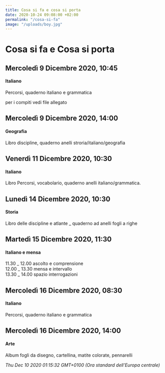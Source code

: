 ```yaml
---
title: Cosa si fa e cosa si porta
date: 2020-10-24 09:08:00 +02:00
permalink: "/cosa-si-fa"
image: "/uploads/boy.jpg"
---
```


# Cosa si fa e Cosa si porta
## Mercoledì 9 Dicembre 2020, 10:45
#### Italiano
Percorsi, quaderno italiano e grammatica  
  
per i compiti vedi file allegato  
## Mercoledì 9 Dicembre 2020, 14:00
#### Geografia
Libro discipline, quaderno anelli stroria/italiano/geografia  
## Venerdì 11 Dicembre 2020, 10:30
#### Italiano
Libro Percorsi, vocabolario, quaderno anelli italiano/grammatica.  
## Lunedì 14 Dicembre 2020, 10:30
#### Storia
Libro delle discipline e atlante _ quaderno ad anelli fogli a righe  
## Martedì 15 Dicembre 2020, 11:30
#### Italiano e mensa
11.30 _ 12.00 ascolto e comprensione   
12.00 _ 13.30 mensa e intervallo  
13.30 _ 14.00 spazio interrogazioni  
## Mercoledì 16 Dicembre 2020, 08:30
#### Italiano
Percorsi, quaderno italiano e grammatica  
## Mercoledì 16 Dicembre 2020, 14:00
#### Arte
Album fogli da disegno, cartellina, matite colorate, pennarelli  

_Thu Dec 10 2020 01:15:32 GMT+0100 (Ora standard dell’Europa centrale)_
